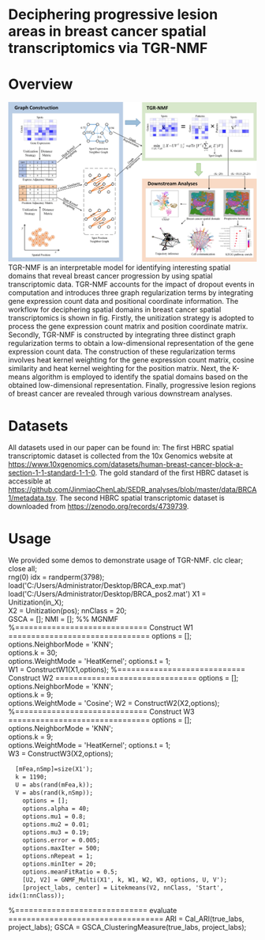 # Deciphering progressive lesion areas in breast cancer spatial transcriptomics via TGR-NMF
# Overview
![flowchat](https://github.com/xiangshanxs/TGR-NMF/blob/main/TGR-NMF.jpg)
TGR-NMF is an interpretable model for identifying interesting spatial domains that reveal breast cancer progression by using spatial transcriptomic data. TGR-NMF accounts for the impact of dropout events in computation and introduces three graph regularization terms by integrating gene expression count data and positional coordinate information. The workflow for deciphering spatial domains in breast cancer spatial transcriptomics is shown in fig. Firstly, the unitization strategy is adopted to process the gene expression count matrix and position coordinate matrix. Secondly, TGR-NMF is constructed by integrating three distinct graph regularization terms to obtain a low-dimensional representation of the gene expression count data. The construction of these regularization terms involves heat kernel weighting for the gene expression count matrix, cosine similarity and heat kernel weighting for the position matrix. Next, the K-means algorithm is employed to identify the spatial domains based on the obtained low-dimensional representation. Finally, progressive lesion regions of breast cancer are revealed through various downstream analyses.
# Datasets
All datasets used in our paper can be found in:
The first HBRC spatial transcriptomic dataset is collected from the 10x Genomics website at https://www.10xgenomics.com/datasets/human-breast-cancer-block-a-section-1-1-standard-1-1-0. The gold standard of the first HBRC dataset is accessible at https://github.com/JinmiaoChenLab/SEDR_analyses/blob/master/data/BRCA1/metadata.tsv. The second HBRC spatial transcriptomic dataset is downloaded from https://zenodo.org/records/4739739.
# Usage
We provided some demos to demonstrate usage of TGR-NMF.
    clc
    clear;
    close all;  
    rng(0)
    idx = randperm(3798);
    load('C:/Users/Administrator/Desktop/BRCA_exp.mat') 
    load('C:/Users/Administrator/Desktop/BRCA_pos2.mat') 
    X1 = Unitization(in_X);   
    X2 = Unitization(pos);
    nnClass = 20;     
    GSCA = [];
    NMI = [];
%% MGNMF
%============================= Construct W1 ===============================
        options = [];
        options.NeighborMode = 'KNN';  
        options.k = 30;    
        options.WeightMode = 'HeatKernel'; 
        options.t = 1;     
    W1 = ConstructW1(X1,options); 
%============================ Construct W2 ===============================
        options = [];
        options.NeighborMode = 'KNN';   
        options.k = 9;     
        options.WeightMode = 'Cosine'; 
    W2 = ConstructW2(X2,options); 
%============================= Construct W3 ===============================
        options = [];
        options.NeighborMode = 'KNN';  
        options.k = 9;     
        options.WeightMode = 'HeatKernel'; 
        options.t = 1;    
    W3 = ConstructW3(X2,options);  

      [mFea,nSmp]=size(X1');
      k = 1190;
      U = abs(rand(mFea,k));    
      V = abs(rand(k,nSmp));    
        options = [];
        options.alpha = 40;
        options.mu1 = 0.8;    
        options.mu2 = 0.01;    
        options.mu3 = 0.19;    
        options.error = 0.005;   
        options.maxIter = 500;    
        options.nRepeat = 1;    
        options.minIter = 20;  
        options.meanFitRatio = 0.5;   
        [U2, V2] = GNMF_Multi(X1', k, W1, W2, W3, options, U, V');
        [project_labs, center] = Litekmeans(V2, nnClass, 'Start', idx(1:nnClass)); 
%============================= evaluate ==================================
        ARI = Cal_ARI(true_labs, project_labs);
        GSCA = GSCA_ClusteringMeasure(true_labs, project_labs);
        
